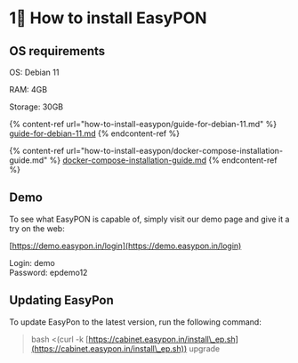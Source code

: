 # 1⃣ How to install EasyPON

## OS requirements

OS: Debian 11

RAM: 4GB

Storage: 30GB

{% content-ref url="how-to-install-easypon/guide-for-debian-11.md" %}
[guide-for-debian-11.md](how-to-install-easypon/guide-for-debian-11.md)
{% endcontent-ref %}

{% content-ref url="how-to-install-easypon/docker-compose-installation-guide.md" %}
[docker-compose-installation-guide.md](how-to-install-easypon/docker-compose-installation-guide.md)
{% endcontent-ref %}

## Demo

To see what EasyPON is capable of, simply visit our demo page and give it a try on the web:

[https://demo.easypon.in/login](https://demo.easypon.in/login)

Login: demo \
Password: epdemo12

## Updating EasyPon

To update EasyPon to the latest version, run the following command:

> bash <(curl -k [https://cabinet.easypon.in/install\_ep.sh](https://cabinet.easypon.in/install\_ep.sh)) upgrade
